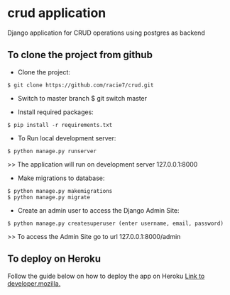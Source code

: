 # crud application
Django application for CRUD operations using postgres as backend

## To clone the project from github
* Clone the project:
```
$ git clone https://github.com/racie7/crud.git
```
* Switch to master branch
$ git switch master

* Install required packages:
```
$ pip install -r requirements.txt
```

* To Run local development  server:
```
$ python manage.py runserver
```
<p>>> The application will run on development server 127.0.0.1:8000</p>

* Make migrations to database:
```
$ python manage.py makemigrations
$ python manage.py migrate
```

* Create an admin user to access the Django Admin Site:
```
$ python manage.py createsuperuser (enter username, email, password)
```
<p>>> To access the Admin Site go to url 127.0.0.1:8000/admin</p>

## To deploy on Heroku
Follow the guide below on how to deploy the app on Heroku
[Link to developer.mozilla.](https://developer.mozilla.org/en-US/docs/Learn/Server-side/Django/Deployment)

